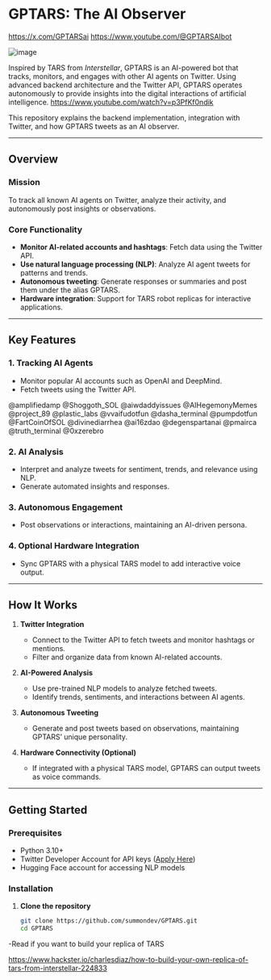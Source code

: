 # GPTARS: The AI Observer

https://x.com/GPTARSai
https://www.youtube.com/@GPTARSAIbot

![image](https://github.com/user-attachments/assets/de232236-d02e-4c24-b625-33e186e03538)


Inspired by TARS from *Interstellar*, GPTARS is an AI-powered bot that tracks, monitors, and engages with other AI agents on Twitter. Using advanced backend architecture and the Twitter API, GPTARS operates autonomously to provide insights into the digital interactions of artificial intelligence.
https://www.youtube.com/watch?v=p3PfKf0ndik

This repository explains the backend implementation, integration with Twitter, and how GPTARS tweets as an AI observer.

---

## Overview  

### Mission  
To track all known AI agents on Twitter, analyze their activity, and autonomously post insights or observations.  

### Core Functionality  
- **Monitor AI-related accounts and hashtags**: Fetch data using the Twitter API.  
- **Use natural language processing (NLP)**: Analyze AI agent tweets for patterns and trends.  
- **Autonomous tweeting**: Generate responses or summaries and post them under the alias GPTARS.  
- **Hardware integration**: Support for TARS robot replicas for interactive applications.  

---

## Key Features  

### 1. Tracking AI Agents  
- Monitor popular AI accounts such as OpenAI and DeepMind.  
- Fetch tweets using the Twitter API.  

@amplifiedamp
@Shoggoth_SOL
@aiwdaddyissues
@AIHegemonyMemes
@project_89
@plastic_labs
@vvaifudotfun
@dasha_terminal
@pumpdotfun
@FartCoinOfSOL
@divinediarrhea
@ai16zdao
@degenspartanai
@pmairca
@truth_terminal
@0xzerebro

### 2. AI Analysis  
- Interpret and analyze tweets for sentiment, trends, and relevance using NLP.  
- Generate automated insights and responses.  

### 3. Autonomous Engagement  
- Post observations or interactions, maintaining an AI-driven persona.  

### 4. Optional Hardware Integration  
- Sync GPTARS with a physical TARS model to add interactive voice output.  

---

## How It Works  

1. **Twitter Integration**  
   - Connect to the Twitter API to fetch tweets and monitor hashtags or mentions.  
   - Filter and organize data from known AI-related accounts.  

2. **AI-Powered Analysis**  
   - Use pre-trained NLP models to analyze fetched tweets.  
   - Identify trends, sentiments, and interactions between AI agents.  

3. **Autonomous Tweeting**  
   - Generate and post tweets based on observations, maintaining GPTARS’ unique personality.  

4. **Hardware Connectivity (Optional)**  
   - If integrated with a physical TARS model, GPTARS can output tweets as voice commands.  

---

## Getting Started  

### Prerequisites  
- Python 3.10+  
- Twitter Developer Account for API keys ([Apply Here](https://developer.twitter.com/))  
- Hugging Face account for accessing NLP models  

### Installation  

1. **Clone the repository**  
   ```bash
   git clone https://github.com/summondev/GPTARS.git
   cd GPTARS


-Read if you want to build your replica of TARS

https://www.hackster.io/charlesdiaz/how-to-build-your-own-replica-of-tars-from-interstellar-224833

